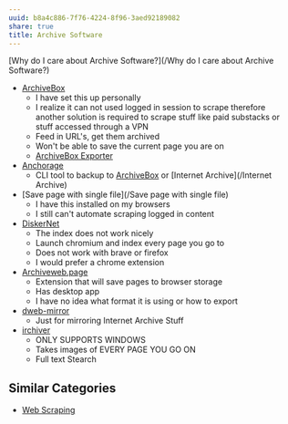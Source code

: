 ```yaml
---
uuid: b8a4c886-7f76-4224-8f96-3aed92189082
share: true
title: Archive Software
---
```

[Why do I care about Archive Software?](/Why do I care about Archive Software?)


* [ArchiveBox](/405b67dc-be60-4211-ad64-9d65188fbef8)
	* I have set this up personally
	* I realize it can not used logged in session to scrape therefore another solution is required to scrape stuff like paid substacks or stuff accessed through a VPN
	* Feed in URL's, get them archived
	* Won't be able to save the current page you are on
	* [ArchiveBox Exporter](/644999db-33db-4ea6-bc59-9c3c32cdf633)
* [Anchorage](/cb0de4b0-8b2d-41c5-a676-d58258324bda)
	* CLI tool to backup to [ArchiveBox](/405b67dc-be60-4211-ad64-9d65188fbef8) or [Internet Archive](/Internet Archive)
* [Save page with single file](/Save page with single file)
	* I have this installed on my browsers
	* I still can't automate scraping logged in content
* [DiskerNet](/94394a3f-55e8-4953-8fd1-4288597cbbf3)
	* The index does not work nicely
	* Launch chromium and index every page you go to
	* Does not work with brave or firefox
	* I would prefer a chrome extension
* [Archiveweb.page](/3d0e13b7-f764-4b8d-8be0-10e79054d2bf)
	* Extension that will save pages to browser storage
	* Has desktop app
	* I have no idea what format it is using or how to export
* [dweb-mirror](/147ad9fd-a1d8-4f96-8336-6bbd8e40d0d5)
	* Just for mirroring Internet Archive Stuff
* [irchiver](/4bf832ee-c913-41d1-86c5-cf82550d16e4)
	* ONLY SUPPORTS WINDOWS
	* Takes images of EVERY PAGE YOU GO ON
	* Full text Stearch

## Similar Categories

* [Web Scraping](/a4d5154b-6474-4bb6-8a82-ed04bfc722ab)